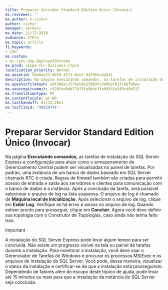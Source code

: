```yaml
---
title: Preparar Servidor Standard Edition Único (Invocar)
ms.reviewer: ''
ms.author: v-cichur
author: cichur
manager: serdars
ms.date: 11/17/2018
audience: ITPro
ms.topic: article
f1.keywords:
- CSH
ms.custom:
- ms.lync.dep.DeployAIOInvoke
ms.prod: skype-for-business-itpro
localization_priority: Normal
ms.assetid: 5da0aa73-8bf8-41f3-81e7-94f955cda541
description: Na página Executando comandos, as tarefas de instalação do SQL Server Express e configuração para atuar como o armazenamento de Gerenciamento Central podem ser visualizadas no painel de tarefas. Por padrão, uma instância de um banco de dados baseado em SQL Server chamado RTC é criada. Regras de firewall também são criadas para permitir acesso de entrada e saída aos servidores e clientes para comunicação com o banco de dados e a instância. Após a conclusão da tarefa, será possível selecionar o arquivo de log na lista suspensa. O arquivo de log é chamado de  Máquina local de inicialização . Após selecionar o arquivo de log, clique em  Exibir Log . Verifique se há erros e avisos no arquivo de log. Quando estiver pronto para prosseguir, clique em  Concluir . Agora você deve definir sua topologia com o Construtor de Topologias, caso ainda não tenha feito isso.
ms.openlocfilehash: adf980ec2576eb4e23983fcd99befb1fc6bfb6ee
ms.sourcegitcommit: c528fad9db719f3fa96dc3fa99332a349cd9d317
ms.translationtype: MT
ms.contentlocale: pt-BR
ms.lasthandoff: 01/12/2021
ms.locfileid: "49829741"
---
```

# <a name="prepare-single-standard-edition-server-invoke"></a>Preparar Servidor Standard Edition Único (Invocar)
 
Na página **Executando comandos,** as tarefas de instalação do SQL Server Express e configuração para atuar como o armazenamento de Gerenciamento Central podem ser visualizadas no painel de tarefas. Por padrão, uma instância de um banco de dados baseado em SQL Server chamado RTC é criada. Regras de firewall também são criadas para permitir acesso de entrada e saída aos servidores e clientes para comunicação com o banco de dados e a instância. Após a conclusão da tarefa, será possível selecionar o arquivo de log na lista suspensa. O arquivo de log é chamado de  **Máquina local de inicialização**. Após selecionar o arquivo de log, clique em  **Exibir Log**. Verifique se há erros e avisos no arquivo de log. Quando estiver pronto para prosseguir, clique em  **Concluir**. Agora você deve definir sua topologia com o Construtor de Topologias, caso ainda não tenha feito isso.
  
> [!IMPORTANT]
> A instalação do SQL Server Express pode levar algum tempo para ser concluída. Não existe um progresso visível na tela ou painel de tarefas durante a instalação. Para monitorar a instalação, você deve usar o Gerenciador de Tarefas do Windows e procurar os processos MSIExec e os arquivos de Instalação do SQL Server. Você pode, dessa maneira, visualizar o status da instalação e certificar-se de que a instalação está prosseguindo. Dependendo de fatores além do escopo deste tópico de ajuda, pode levar até 15 minutos ou mais para que a instalação da instância do SQL Server seja concluída. 
  

